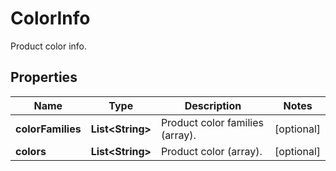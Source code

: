 

# ColorInfo

Product color info.

## Properties

| Name | Type | Description | Notes |
|------------ | ------------- | ------------- | -------------|
|**colorFamilies** | **List&lt;String&gt;** | Product color families (array). |  [optional] |
|**colors** | **List&lt;String&gt;** | Product color (array). |  [optional] |



